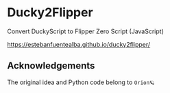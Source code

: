 # Ducky2Flipper

Convert DuckyScript to Flipper Zero Script (JavaScript)

https://estebanfuentealba.github.io/ducky2flipper/

## Acknowledgements
The original idea and Python code belong to `Orion🪐`